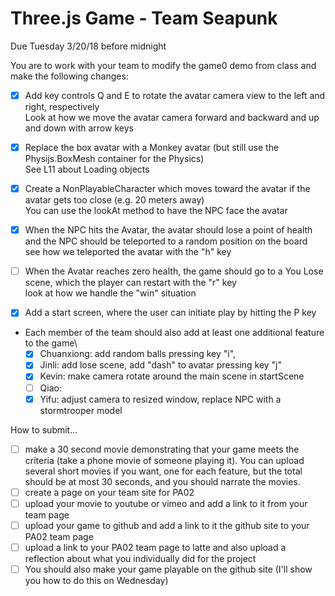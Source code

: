 # Three.js Game - Team Seapunk

Due Tuesday 3/20/18 before midnight

You are to work with your team to modify the game0 demo from class and make the following changes:

- [x] Add key controls Q and E to rotate the avatar camera view to the left and right, respectively\
    Look at how we move the avatar camera forward and backward and up and down with arrow keys

- [x] Replace the box avatar with a Monkey avatar (but still use the Physijs.BoxMesh container for the Physics)\
See L11 about Loading objects

- [x] Create a NonPlayableCharacter which moves toward the avatar if the avatar gets too close (e.g. 20 meters away)\
You can use the lookAt method to have the NPC face the avatar

- [x] When the NPC hits the Avatar, the avatar should lose a point of health and the NPC should be teleported to a random position on the board\
see how we teleported the avatar with the "h" key

- [ ] When the Avatar reaches zero health, the game should go to a You Lose scene, which the player can restart with the "r" key\
look at how we handle the "win" situation

- [x] Add a start screen, where the user can initiate play by hitting the P key

- Each member of the team should also add at least one additional feature to the game\ 
    - [x] Chuanxiong: add random balls pressing key "i",
    - [x] Jinli: add lose scene, add "dash" to avatar pressing key "j"
    - [x] Kevin: make camera rotate around the main scene in startScene
    - [ ] Qiao:
    - [x] Yifu: adjust camera to resized window, replace NPC with a stormtrooper model

How to submit...
- [ ] make a 30 second movie demonstrating that your game meets the criteria (take a phone movie of someone playing it). You can upload several short movies if you want, one for each feature, but the total should be at most 30 seconds, and you should narrate the movies.
- [ ] create a page on your team site for PA02
- [ ] upload your movie to youtube or vimeo and add a link to it from your team page
- [ ] upload your game to github and add a link to it the github site to your PA02  team page
- [ ] upload a link to your PA02 team page to latte and also upload a reflection about what you individually did for the project
- [ ] You should also make your game playable on the github site (I'll show you how to do this on Wednesday)
